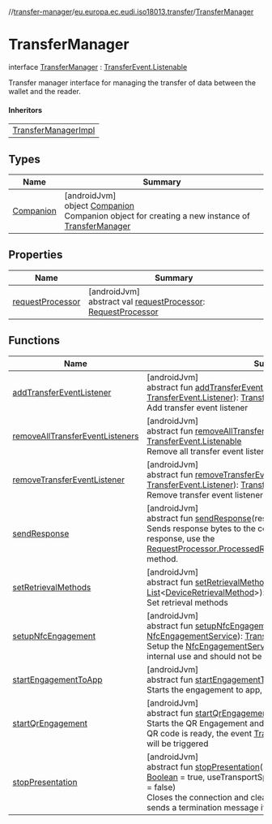 //[transfer-manager](../../../index.md)/[eu.europa.ec.eudi.iso18013.transfer](../index.md)/[TransferManager](index.md)

# TransferManager

interface [TransferManager](index.md) : [TransferEvent.Listenable](../-transfer-event/-listenable/index.md)

Transfer manager interface for managing the transfer of data between the wallet and the reader.

#### Inheritors

| |
|---|
| [TransferManagerImpl](../-transfer-manager-impl/index.md) |

## Types

| Name | Summary |
|---|---|
| [Companion](-companion/index.md) | [androidJvm]<br>object [Companion](-companion/index.md)<br>Companion object for creating a new instance of [TransferManager](index.md) |

## Properties

| Name | Summary |
|---|---|
| [requestProcessor](request-processor.md) | [androidJvm]<br>abstract val [requestProcessor](request-processor.md): [RequestProcessor](../../eu.europa.ec.eudi.iso18013.transfer.response/-request-processor/index.md) |

## Functions

| Name | Summary |
|---|---|
| [addTransferEventListener](../-transfer-event/-listenable/add-transfer-event-listener.md) | [androidJvm]<br>abstract fun [addTransferEventListener](../-transfer-event/-listenable/add-transfer-event-listener.md)(listener: [TransferEvent.Listener](../-transfer-event/-listener/index.md)): [TransferEvent.Listenable](../-transfer-event/-listenable/index.md)<br>Add transfer event listener |
| [removeAllTransferEventListeners](../-transfer-event/-listenable/remove-all-transfer-event-listeners.md) | [androidJvm]<br>abstract fun [removeAllTransferEventListeners](../-transfer-event/-listenable/remove-all-transfer-event-listeners.md)(): [TransferEvent.Listenable](../-transfer-event/-listenable/index.md)<br>Remove all transfer event listeners |
| [removeTransferEventListener](../-transfer-event/-listenable/remove-transfer-event-listener.md) | [androidJvm]<br>abstract fun [removeTransferEventListener](../-transfer-event/-listenable/remove-transfer-event-listener.md)(listener: [TransferEvent.Listener](../-transfer-event/-listener/index.md)): [TransferEvent.Listenable](../-transfer-event/-listenable/index.md)<br>Remove transfer event listener |
| [sendResponse](send-response.md) | [androidJvm]<br>abstract fun [sendResponse](send-response.md)(response: [Response](../../eu.europa.ec.eudi.iso18013.transfer.response/-response/index.md))<br>Sends response bytes to the connected reader To generate the response, use the [RequestProcessor.ProcessedRequest.Success.generateResponse](../../eu.europa.ec.eudi.iso18013.transfer.response/-request-processor/-processed-request/-success/generate-response.md) method. |
| [setRetrievalMethods](set-retrieval-methods.md) | [androidJvm]<br>abstract fun [setRetrievalMethods](set-retrieval-methods.md)(retrievalMethods: [List](https://kotlinlang.org/api/latest/jvm/stdlib/kotlin.collections/-list/index.html)&lt;[DeviceRetrievalMethod](../../eu.europa.ec.eudi.iso18013.transfer.engagement/-device-retrieval-method/index.md)&gt;): [TransferManager](index.md)<br>Set retrieval methods |
| [setupNfcEngagement](setup-nfc-engagement.md) | [androidJvm]<br>abstract fun [setupNfcEngagement](setup-nfc-engagement.md)(service: [NfcEngagementService](../../eu.europa.ec.eudi.iso18013.transfer.engagement/-nfc-engagement-service/index.md)): [TransferManager](index.md)<br>Setup the [NfcEngagementService](../../eu.europa.ec.eudi.iso18013.transfer.engagement/-nfc-engagement-service/index.md) Note: This method is only for internal use and should not be called by the app |
| [startEngagementToApp](start-engagement-to-app.md) | [androidJvm]<br>abstract fun [startEngagementToApp](start-engagement-to-app.md)(intent: [Intent](https://developer.android.com/reference/kotlin/android/content/Intent.html))<br>Starts the engagement to app, according to ISO 18013-7. |
| [startQrEngagement](start-qr-engagement.md) | [androidJvm]<br>abstract fun [startQrEngagement](start-qr-engagement.md)()<br>Starts the QR Engagement and generates the QR code Once the QR code is ready, the event [TransferEvent.QrEngagementReady](../-transfer-event/-qr-engagement-ready/index.md) will be triggered |
| [stopPresentation](stop-presentation.md) | [androidJvm]<br>abstract fun [stopPresentation](stop-presentation.md)(sendSessionTerminationMessage: [Boolean](https://kotlinlang.org/api/latest/jvm/stdlib/kotlin/-boolean/index.html) = true, useTransportSpecificSessionTermination: [Boolean](https://kotlinlang.org/api/latest/jvm/stdlib/kotlin/-boolean/index.html) = false)<br>Closes the connection and clears the data of the session Also, sends a termination message if there is a connected verifier |
